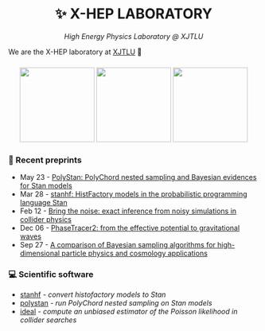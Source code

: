 <h1 align="center">
✨ X-HEP LABORATORY
</h1>
<div align="center">
<i>High Energy Physics Laboratory @ XJTLU</i>
</div>

We are the X-HEP laboratory at [XJTLU](https://www.xjtlu.edu.cn/en/study/departments/school-of-mathematics-and-physics/physics) 👋

###

<p align="center">
  <a href="https://scholar.xjtlu.edu.cn/en/persons/AndrewFowlie"><img src="https://scholar.xjtlu.edu.cn/files-asset/35379481/testfilename.jpg" height="150"></a>
  <a href="https://scholar.xjtlu.edu.cn/en/persons/TiagoAdorno"><img src="https://scholar.xjtlu.edu.cn/files-asset/35378571/testfilename.jpg" height="150"></a>
  <a href="https://scholar.xjtlu.edu.cn/en/persons/NielsGresnigt"><img src="https://scholar.xjtlu.edu.cn/files-asset/35370071/testfilename.jpg" height="150"></a>
</p>

### 📄 Recent preprints

<!-- feed start -->
- May 23 - [PolyStan: PolyChord nested sampling and Bayesian evidences for Stan models](http://arxiv.org/abs/2505.17620v1)
- Mar 28 - [stanhf: HistFactory models in the probabilistic programming language Stan](http://arxiv.org/abs/2503.22188v1)
- Feb 12 - [Bring the noise: exact inference from noisy simulations in collider physics](http://arxiv.org/abs/2502.08157v1)
- Dec 06 - [PhaseTracer2: from the effective potential to gravitational waves](http://arxiv.org/abs/2412.04881v2)
- Sep 27 - [A comparison of Bayesian sampling algorithms for high-dimensional particle physics and cosmology applications](http://arxiv.org/abs/2409.18464v2)
<!-- feed end -->


### 💻 Scientific software

- [stanhf](https://github.com/xhep-lab/stanhf) *- convert histofactory models to Stan* 
- [polystan](https://github.com/xhep-lab/polystan) *- run PolyChord nested sampling on Stan models* 
- [ideal](https://github.com/xhep-lab/ideal) *- compute an unbiased estimator of the Poisson likelihood in collider searches* 

<!---
### :bowtie: Talks & presentations
-->


